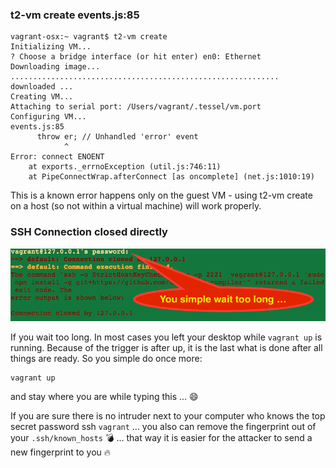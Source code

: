 
### t2-vm create events.js:85
```
vagrant-osx:~ vagrant$ t2-vm create
Initializing VM...
? Choose a bridge interface (or hit enter) en0: Ethernet
Downloading image...
............................................................ downloaded ...
Creating VM...
Attaching to serial port: /Users/vagrant/.tessel/vm.port
Configuring VM...
events.js:85
      throw er; // Unhandled 'error' event
            ^
Error: connect ENOENT
    at exports._errnoException (util.js:746:11)
    at PipeConnectWrap.afterConnect [as oncomplete] (net.js:1010:19)
```
This is a known error happens only on the guest VM - using t2-vm create on a host (so not within a virtual machine) will work properly.

### SSH Connection closed directly

<img src="../img/ssh.png">

If you wait too long. In most cases you left your desktop while `vagrant up` is running. Because of the trigger is after up, it is the last what is done after all things are ready. So you simple do once more:

```
vagrant up
```
and stay where you are while typing this ... :smile:

If you are sure there is no intruder next to your computer who knows the top secret password ssh `vagrant` ... you also can remove the fingerprint out of your `.ssh/known_hosts` :bomb: ... that way it is easier for the attacker to send a new fingerprint to you :fire: 

